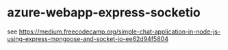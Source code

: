 # azure-webapp-express-socketio


see https://medium.freecodecamp.org/simple-chat-application-in-node-js-using-express-mongoose-and-socket-io-ee62d94f5804

